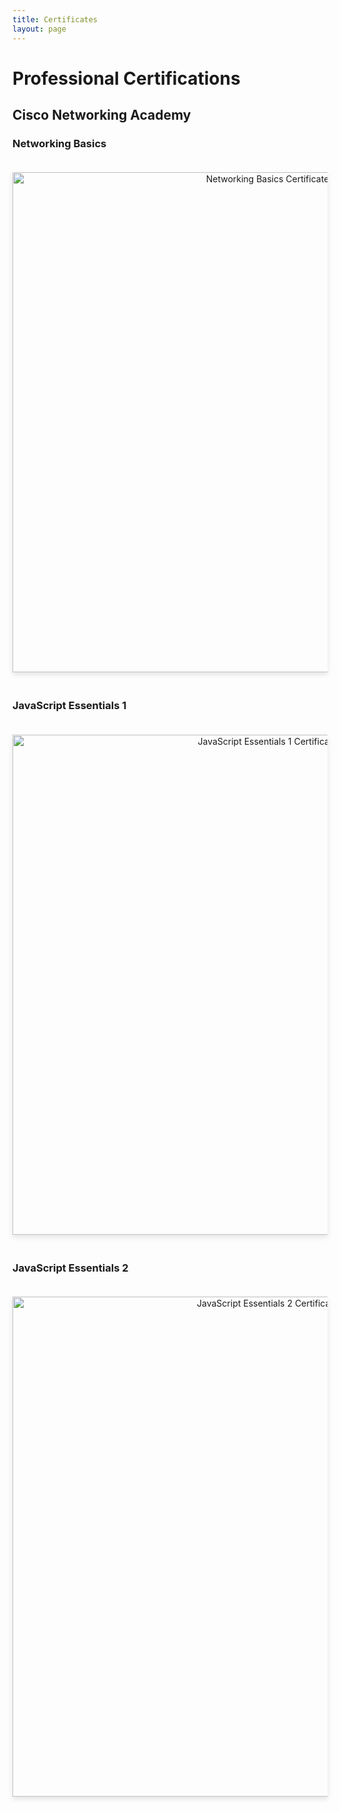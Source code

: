 ```yaml
---
title: Certificates 
layout: page
---
```


# Professional Certifications

## Cisco Networking Academy

### Networking Basics
<div style="text-align: center;">
  <img src="/images/networking-basics-cert.jpg" width="800" style="max-width: 100%; margin: 20px auto; box-shadow: 0 4px 8px rgba(0,0,0,0.1);" alt="Networking Basics Certificate">
</div>

### JavaScript Essentials 1
<div style="text-align: center;">
  <img src="/images/js-essentials-1-cert.jpg" width="800" style="max-width: 100%; margin: 20px auto; box-shadow: 0 4px 8px rgba(0,0,0,0.1);" alt="JavaScript Essentials 1 Certificate">
</div>

### JavaScript Essentials 2
<div style="text-align: center;">
  <img src="/images/js-essentials-2-cert.jpg" width="800" style="max-width: 100%; margin: 20px auto; box-shadow: 0 4px 8px rgba(0,0,0,0.1);" alt="JavaScript Essentials 2 Certificate">
</div>